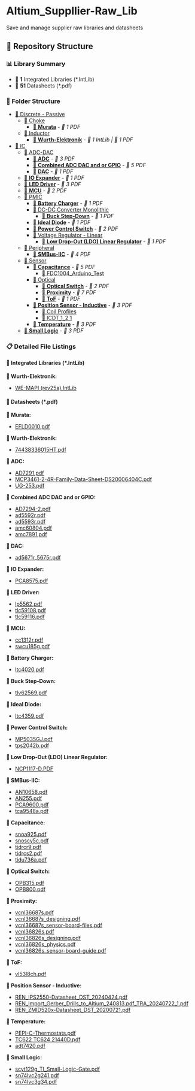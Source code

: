 # Altium_Suppllier-Raw_Lib
Save and manage supplier raw libraries and datasheets


<!-- FOLDER-TOC -->
## 📁 Repository Structure

### 📊 Library Summary
- 🔗 **1** Integrated Libraries (*.IntLib)
- 📄 **51** Datasheets (*.pdf)

### 📂 Folder Structure

- [📂 Discrete - Passive](./Discrete%20-%20Passive/)
  - [📂 Choke](./Discrete%20-%20Passive/Choke/)
    - [📂 **Murata**](./Discrete%20-%20Passive/Choke/Murata/) - *📄 1 PDF*
  - [📂 Inductor](./Discrete%20-%20Passive/Inductor/)
    - [📂 **Wurth-Elektronik**](./Discrete%20-%20Passive/Inductor/Wurth-Elektronik/) - *🔗 1 IntLib | 📄 1 PDF*
- [📂 IC](./IC/)
  - [📂 ADC-DAC](./IC/ADC-DAC/)
    - [📂 **ADC**](./IC/ADC-DAC/ADC/) - *📄 3 PDF*
    - [📂 **Combined ADC DAC and or GPIO**](./IC/ADC-DAC/Combined%20ADC%20DAC%20and%20or%20GPIO/) - *📄 5 PDF*
    - [📂 **DAC**](./IC/ADC-DAC/DAC/) - *📄 1 PDF*
  - [📂 **IO Expander**](./IC/IO%20Expander/) - *📄 1 PDF*
  - [📂 **LED Driver**](./IC/LED%20Driver/) - *📄 3 PDF*
  - [📂 **MCU**](./IC/MCU/) - *📄 2 PDF*
  - [📂 PMIC](./IC/PMIC/)
    - [📂 **Battery Charger**](./IC/PMIC/Battery%20Charger/) - *📄 1 PDF*
    - [📂 DC-DC Converter Monolithic](./IC/PMIC/DC-DC%20Converter%20Monolithic/)
      - [📂 **Buck Step-Down**](./IC/PMIC/DC-DC%20Converter%20Monolithic/Buck%20Step-Down/) - *📄 1 PDF*
    - [📂 **Ideal Diode**](./IC/PMIC/Ideal%20Diode/) - *📄 1 PDF*
    - [📂 **Power Control Switch**](./IC/PMIC/Power%20Control%20Switch/) - *📄 2 PDF*
    - [📂 Voltage Regulator - Linear](./IC/PMIC/Voltage%20Regulator%20-%20Linear/)
      - [📂 **Low Drop-Out (LDO) Linear Regulator**](./IC/PMIC/Voltage%20Regulator%20-%20Linear/Low%20Drop-Out%20%28LDO%29%20Linear%20Regulator/) - *📄 1 PDF*
  - [📂 Peripheral](./IC/Peripheral/)
    - [📂 **SMBus-IIC**](./IC/Peripheral/SMBus-IIC/) - *📄 4 PDF*
  - [📂 Sensor](./IC/Sensor/)
    - [📂 **Capacitance**](./IC/Sensor/Capacitance/) - *📄 5 PDF*
      - [📂 FDC1004_Arduino_Test](./IC/Sensor/Capacitance/FDC1004_Arduino_Test/)
    - [📂 Optical](./IC/Sensor/Optical/)
      - [📂 **Optical Switch**](./IC/Sensor/Optical/Optical%20Switch/) - *📄 2 PDF*
      - [📂 **Proximity**](./IC/Sensor/Optical/Proximity/) - *📄 7 PDF*
      - [📂 **ToF**](./IC/Sensor/Optical/ToF/) - *📄 1 PDF*
    - [📂 **Position Sensor - Inductive**](./IC/Sensor/Position%20Sensor%20-%20Inductive/) - *📄 3 PDF*
      - [📂 Coil Profiles](./IC/Sensor/Position%20Sensor%20-%20Inductive/Coil%20Profiles/)
      - [📂 ICDT_1_2 1](./IC/Sensor/Position%20Sensor%20-%20Inductive/ICDT_1_2%201/)
    - [📂 **Temperature**](./IC/Sensor/Temperature/) - *📄 3 PDF*
  - [📂 **Small Logic**](./IC/Small%20Logic/) - *📄 3 PDF*

### 📋 Detailed File Listings

#### 🔗 Integrated Libraries (*.IntLib)

**📂 Wurth-Elektronik:**
- [WE-MAPI (rev25a).IntLib](./Discrete%20-%20Passive/Inductor/Wurth-Elektronik/WE-MAPI%20%28rev25a%29.IntLib)

#### 📄 Datasheets (*.pdf)

**📂 Murata:**
- [EFLD0010.pdf](./Discrete%20-%20Passive/Choke/Murata/EFLD0010.pdf)

**📂 Wurth-Elektronik:**
- [74438336015HT.pdf](./Discrete%20-%20Passive/Inductor/Wurth-Elektronik/74438336015HT.pdf)

**📂 ADC:**
- [AD7291.pdf](./IC/ADC-DAC/ADC/AD7291.pdf)
- [MCP3461-2-4R-Family-Data-Sheet-DS20006404C.pdf](./IC/ADC-DAC/ADC/MCP3461-2-4R-Family-Data-Sheet-DS20006404C.pdf)
- [UG-253.pdf](./IC/ADC-DAC/ADC/UG-253.pdf)

**📂 Combined ADC DAC and or GPIO:**
- [AD7294-2.pdf](./IC/ADC-DAC/Combined%20ADC%20DAC%20and%20or%20GPIO/AD7294-2.pdf)
- [ad5592r.pdf](./IC/ADC-DAC/Combined%20ADC%20DAC%20and%20or%20GPIO/ad5592r.pdf)
- [ad5593r.pdf](./IC/ADC-DAC/Combined%20ADC%20DAC%20and%20or%20GPIO/ad5593r.pdf)
- [amc60804.pdf](./IC/ADC-DAC/Combined%20ADC%20DAC%20and%20or%20GPIO/amc60804.pdf)
- [amc7891.pdf](./IC/ADC-DAC/Combined%20ADC%20DAC%20and%20or%20GPIO/amc7891.pdf)

**📂 DAC:**
- [ad5671r_5675r.pdf](./IC/ADC-DAC/DAC/ad5671r_5675r.pdf)

**📂 IO Expander:**
- [PCA8575.pdf](./IC/IO%20Expander/PCA8575.pdf)

**📂 LED Driver:**
- [lp5562.pdf](./IC/LED%20Driver/lp5562.pdf)
- [tlc59108.pdf](./IC/LED%20Driver/tlc59108.pdf)
- [tlc59116.pdf](./IC/LED%20Driver/tlc59116.pdf)

**📂 MCU:**
- [cc1312r.pdf](./IC/MCU/cc1312r.pdf)
- [swcu185g.pdf](./IC/MCU/swcu185g.pdf)

**📂 Battery Charger:**
- [ltc4020.pdf](./IC/PMIC/Battery%20Charger/ltc4020.pdf)

**📂 Buck Step-Down:**
- [tlv62569.pdf](./IC/PMIC/DC-DC%20Converter%20Monolithic/Buck%20Step-Down/tlv62569.pdf)

**📂 Ideal Diode:**
- [ltc4359.pdf](./IC/PMIC/Ideal%20Diode/ltc4359.pdf)

**📂 Power Control Switch:**
- [MP5035GJ.pdf](./IC/PMIC/Power%20Control%20Switch/MP5035GJ.pdf)
- [tps2042b.pdf](./IC/PMIC/Power%20Control%20Switch/tps2042b.pdf)

**📂 Low Drop-Out (LDO) Linear Regulator:**
- [NCP1117-D.PDF](./IC/PMIC/Voltage%20Regulator%20-%20Linear/Low%20Drop-Out%20%28LDO%29%20Linear%20Regulator/NCP1117-D.PDF)

**📂 SMBus-IIC:**
- [AN10658.pdf](./IC/Peripheral/SMBus-IIC/AN10658.pdf)
- [AN255.pdf](./IC/Peripheral/SMBus-IIC/AN255.pdf)
- [PCA9600.pdf](./IC/Peripheral/SMBus-IIC/PCA9600.pdf)
- [tca9548a.pdf](./IC/Peripheral/SMBus-IIC/tca9548a.pdf)

**📂 Capacitance:**
- [snoa925.pdf](./IC/Sensor/Capacitance/snoa925.pdf)
- [snoscy5c.pdf](./IC/Sensor/Capacitance/snoscy5c.pdf)
- [tidrcr9.pdf](./IC/Sensor/Capacitance/tidrcr9.pdf)
- [tidrcs2.pdf](./IC/Sensor/Capacitance/tidrcs2.pdf)
- [tidu736a.pdf](./IC/Sensor/Capacitance/tidu736a.pdf)

**📂 Optical Switch:**
- [OPB315.pdf](./IC/Sensor/Optical/Optical%20Switch/OPB315.pdf)
- [OPB800.pdf](./IC/Sensor/Optical/Optical%20Switch/OPB800.pdf)

**📂 Proximity:**
- [vcnl36687s.pdf](./IC/Sensor/Optical/Proximity/vcnl36687s.pdf)
- [vcnl36687s_designing.pdf](./IC/Sensor/Optical/Proximity/vcnl36687s_designing.pdf)
- [vcnl36687s_sensor-board-files.pdf](./IC/Sensor/Optical/Proximity/vcnl36687s_sensor-board-files.pdf)
- [vcnl36826s.pdf](./IC/Sensor/Optical/Proximity/vcnl36826s.pdf)
- [vcnl36826s_designing.pdf](./IC/Sensor/Optical/Proximity/vcnl36826s_designing.pdf)
- [vcnl36826s_physics.pdf](./IC/Sensor/Optical/Proximity/vcnl36826s_physics.pdf)
- [vcnl36826s_sensor-board-guide.pdf](./IC/Sensor/Optical/Proximity/vcnl36826s_sensor-board-guide.pdf)

**📂 ToF:**
- [vl53l8ch.pdf](./IC/Sensor/Optical/ToF/vl53l8ch.pdf)

**📂 Position Sensor - Inductive:**
- [REN_IPS2550-Datasheet_DST_20240424.pdf](./IC/Sensor/Position%20Sensor%20-%20Inductive/REN_IPS2550-Datasheet_DST_20240424.pdf)
- [REN_Import_Gerber_Drills_to_Altium_240813.pdf_TRA_20240722_1.pdf](./IC/Sensor/Position%20Sensor%20-%20Inductive/REN_Import_Gerber_Drills_to_Altium_240813.pdf_TRA_20240722_1.pdf)
- [REN_ZMID520x-Datasheet_DST_20200721.pdf](./IC/Sensor/Position%20Sensor%20-%20Inductive/REN_ZMID520x-Datasheet_DST_20200721.pdf)

**📂 Temperature:**
- [PEPI-C-Thermostats.pdf](./IC/Sensor/Temperature/PEPI-C-Thermostats.pdf)
- [TC622 TC624 21440D.pdf](./IC/Sensor/Temperature/TC622%20TC624%2021440D.pdf)
- [adt7420.pdf](./IC/Sensor/Temperature/adt7420.pdf)

**📂 Small Logic:**
- [scyt129g_TI_Small-Logic-Gate.pdf](./IC/Small%20Logic/scyt129g_TI_Small-Logic-Gate.pdf)
- [sn74lvc2g241.pdf](./IC/Small%20Logic/sn74lvc2g241.pdf)
- [sn74lvc3g34.pdf](./IC/Small%20Logic/sn74lvc3g34.pdf)

<!-- /FOLDER-TOC -->
